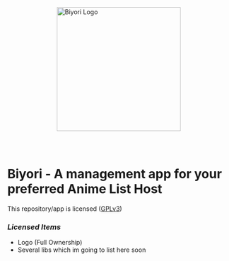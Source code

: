 <img src="https://i.mavis.moe/f/utoy5SZLAJ/2019-08-14-22-46-25.png" height="280" style="display: block; margin: 80px auto" alt="Biyori Logo">

# Biyori - A management app for your preferred Anime List Host

This repository/app is licensed ([GPLv3](https://github.com/Venipa/biyori/blob/master/LICENSE.md))


### _Licensed Items_
- Logo (Full Ownership)
- Several libs which im going to list here soon